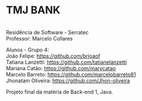 # TMJ BANK
<br />Residência de Software - Serratec
<br />Professor: Marcelo Collares

Alunos - Grupo 4: 
<br />João Felipe: https://github.com/brjoaof
<br />Tatiana Lanzetti: https://github.com/tatianelanzetti
<br />Mariana Catão: https://github.com/marycatao
<br />Marcelo Barreto: https://github.com/marcelobarreto81
<br />Jhonatam Oliveira: https://github.com/Jhon-oliveira

Projeto final da matéria de Back-end 1, Java.
